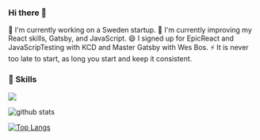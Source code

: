 ### Hi there 👋

🔭 I'm currently working on a Sweden startup.
🌱 I'm currently improving my React skills, Gatsby, and JavaScript.
😄 I signed up for EpicReact and JavaScripTesting with KCD and Master Gatsby with Wes Bos.
⚡ It is never too late to start, as long you start and keep it consistent. 


### 🔧 Skills

![](https://img.shields.io/badge/<JS>-<JAVASCRIPT>-informational?style=flat&logo=<LOGO_NAME>&logoColor=white&color=2bbc8a)


<!--
**ricardoaguiar/ricardoaguiar** is a ✨ _special_ ✨ repository because its `README.md` (this file) appears on your GitHub profile.

Here are some ideas to get you started:

- 
- 
- 👯 I’m looking to collaborate on ...
- 🤔 I’m looking for help with ...
- 💬 Ask me about ...
- 📫 How to reach me: ...
- 😄 Pronouns: ...
- ⚡ Fun fact: ...
-->

![github stats](https://github-readme-stats.vercel.app/api?username=ricardoaguiar&show_icons=true&theme=radical)

[![Top Langs](https://github-readme-stats.vercel.app/api/top-langs/?username=ricardoaguiar&layout=compact=true&theme=radical)](https://github.com/ricardoaguiar/github-readme-stats)

